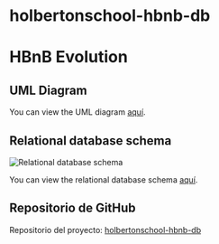 # holbertonschool-hbnb-db


# HBnB Evolution

## UML Diagram

You can view the UML diagram [aquí](https://files.slack.com/files-pri/T0423U1MW21-F07C4BQSFCH/diagrama_de_clases_uml_hbnb.png).


## Relational database schema

![Relational database schema](https://files.slack.com/files-pri/T0423U1MW21-F07BK1GLVDL/diagrama_de_clases_uml_hbnb_-_p__gina_2.png)


You can view the relational database schema [aquí](https://files.slack.com/files-pri/T0423U1MW21-F07BK1GLVDL/diagrama_de_clases_uml_hbnb_-_p__gina_2.png).


## Repositorio de GitHub

Repositorio del proyecto: [holbertonschool-hbnb-db](https://github.com/marialegl/holbertonschool-hbnb-db/tree/main)

